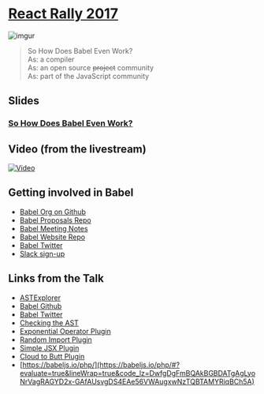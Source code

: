 # [React Rally 2017](http://www.reactrally.com/schedule)

![imgur](http://i.imgur.com/1bh2uXr.png)

> So How Does Babel Even Work?  
> As: a compiler  
> As: an open source ~~project~~ community  
> As: part of the JavaScript community

## Slides

### [So How Does Babel Even Work?](http://henryzoo.com/so-how-does-babel-even-work)

## Video (from the livestream)

[![Video](http://i.imgur.com/p6pEZEK.jpg)](https://www.youtube.com/watch?v=HRJ_VjkmyiE&feature=youtu.be&t=2h27m13s)

## Getting involved in Babel
- [Babel Org on Github](https://github.com/babel)
- [Babel Proposals Repo](https://github.com/babel/proposals)
- [Babel Meeting Notes](https://github.com/babel/notes)
- [Babel Website Repo](https://github.com/babel/website)
- [Babel Twitter](https://twitter.com/babeljs)
- [Slack sign-up](slack.babeljs.io)

## Links from the Talk

- [ASTExplorer](http://astexplorer.net)
- [Babel Github](https://github.com/babel/babel/)
- [Babel Twitter](https://twitter.com/babeljs)
- [Checking the AST](http://astexplorer.net/#/gist/53ca482054e9f471daf9437f0aa6f2c9/80a4febae0834fa19fced79aba8f8b4418fa7bf2)
- [Exponential Operator Plugin](http://astexplorer.net/#/gist/28b1af567b94cea4fd609c2af7050e14/943d4b9e0d91e9a771cb31cf51b47551a20f4682)
- [Random Import Plugin](http://astexplorer.net/#/gist/29483452ae48f36bf06091701ce6947f/072aaea4c34b9783843de02d8b8fa7ed30d8bd2a)
- [Simple JSX Plugin](http://astexplorer.net/#/gist/e12c37f1f5f77c4906c325e9370ae569/9aa139e72d52d69c6204f97ecefe76baece93f7d)
- [Cloud to Butt Plugin](http://astexplorer.net/#/gist/45d927d70bc07f21df29740f4899e8cc/990f02234a8b836e97301d29c1c7e92ab9ec7ba8)
- [https://babeljs.io/php/](https://babeljs.io/php/#?evaluate=true&lineWrap=true&code_lz=DwfgDgFmBQAkBGBDATgAgLyoNrVagRAGYD2x-GAfAUsvgDS4EAe56VWAugxwNzTQBTAMYRiqBCh5A)
